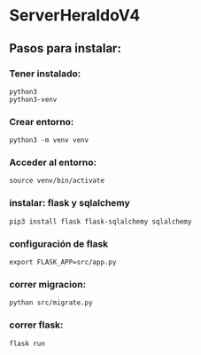 # ServerHeraldoV4

## Pasos para instalar:

### Tener instalado:
	python3
	python3-venv

### Crear entorno:
    python3 -m venv venv

### Acceder al entorno:
    source venv/bin/activate

### instalar: flask y sqlalchemy
    pip3 install flask flask-sqlalchemy sqlalchemy

### configuración de flask
    export FLASK_APP=src/app.py

### correr migracion:
    python src/migrate.py

### correr flask:
    flask run
